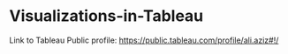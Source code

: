 # Visualizations-in-Tableau

Link to Tableau Public profile:
https://public.tableau.com/profile/ali.aziz#!/
